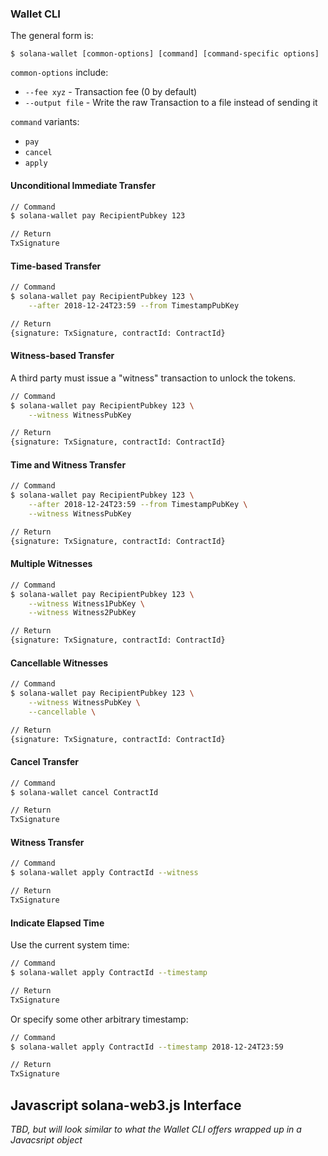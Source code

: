 
### Wallet CLI

The general form is:
```
$ solana-wallet [common-options] [command] [command-specific options]
```
`common-options` include:
* `--fee xyz` - Transaction fee (0 by default)
* `--output file` - Write the raw Transaction to a file instead of sending it

`command` variants:
* `pay`
* `cancel`
* `apply`

#### Unconditional Immediate Transfer
```sh
// Command
$ solana-wallet pay RecipientPubkey 123

// Return
TxSignature
```

#### Time-based Transfer
```sh
// Command
$ solana-wallet pay RecipientPubkey 123 \
    --after 2018-12-24T23:59 --from TimestampPubKey

// Return
{signature: TxSignature, contractId: ContractId}
```

#### Witness-based Transfer
A third party must issue a "witness" transaction to unlock the tokens.
```sh
// Command
$ solana-wallet pay RecipientPubkey 123 \
    --witness WitnessPubKey

// Return
{signature: TxSignature, contractId: ContractId}
```

#### Time and Witness Transfer
```sh
// Command
$ solana-wallet pay RecipientPubkey 123 \
    --after 2018-12-24T23:59 --from TimestampPubKey \
    --witness WitnessPubKey

// Return
{signature: TxSignature, contractId: ContractId}
```

#### Multiple Witnesses
```sh
// Command
$ solana-wallet pay RecipientPubkey 123 \
    --witness Witness1PubKey \
    --witness Witness2PubKey

// Return
{signature: TxSignature, contractId: ContractId}
```

#### Cancellable Witnesses
```sh
// Command
$ solana-wallet pay RecipientPubkey 123 \
    --witness WitnessPubKey \
    --cancellable \

// Return
{signature: TxSignature, contractId: ContractId}
```

#### Cancel Transfer
```sh
// Command
$ solana-wallet cancel ContractId

// Return
TxSignature
```

#### Witness Transfer
```sh
// Command
$ solana-wallet apply ContractId --witness

// Return
TxSignature
```

#### Indicate Elapsed Time

Use the current system time:
```sh
// Command
$ solana-wallet apply ContractId --timestamp

// Return
TxSignature
```

Or specify some other arbitrary timestamp:
```sh
// Command
$ solana-wallet apply ContractId --timestamp 2018-12-24T23:59

// Return
TxSignature
```


## Javascript solana-web3.js Interface

*TBD, but will look similar to what the Wallet CLI offers wrapped up in a
Javacsript object*
